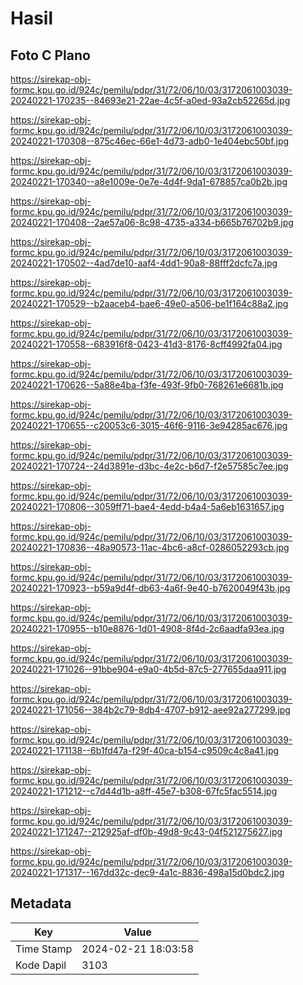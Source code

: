 # Hasil

## Foto C Plano

https://sirekap-obj-formc.kpu.go.id/924c/pemilu/pdpr/31/72/06/10/03/3172061003039-20240221-170235--84693e21-22ae-4c5f-a0ed-93a2cb52265d.jpg

https://sirekap-obj-formc.kpu.go.id/924c/pemilu/pdpr/31/72/06/10/03/3172061003039-20240221-170308--875c46ec-66e1-4d73-adb0-1e404ebc50bf.jpg

https://sirekap-obj-formc.kpu.go.id/924c/pemilu/pdpr/31/72/06/10/03/3172061003039-20240221-170340--a8e1009e-0e7e-4d4f-9da1-678857ca0b2b.jpg

https://sirekap-obj-formc.kpu.go.id/924c/pemilu/pdpr/31/72/06/10/03/3172061003039-20240221-170408--2ae57a06-8c98-4735-a334-b665b76702b9.jpg

https://sirekap-obj-formc.kpu.go.id/924c/pemilu/pdpr/31/72/06/10/03/3172061003039-20240221-170502--4ad7de10-aaf4-4dd1-90a8-88fff2dcfc7a.jpg

https://sirekap-obj-formc.kpu.go.id/924c/pemilu/pdpr/31/72/06/10/03/3172061003039-20240221-170529--b2aaceb4-bae6-49e0-a506-be1f164c88a2.jpg

https://sirekap-obj-formc.kpu.go.id/924c/pemilu/pdpr/31/72/06/10/03/3172061003039-20240221-170558--683916f8-0423-41d3-8176-8cff4992fa04.jpg

https://sirekap-obj-formc.kpu.go.id/924c/pemilu/pdpr/31/72/06/10/03/3172061003039-20240221-170626--5a88e4ba-f3fe-493f-9fb0-768261e6681b.jpg

https://sirekap-obj-formc.kpu.go.id/924c/pemilu/pdpr/31/72/06/10/03/3172061003039-20240221-170655--c20053c6-3015-46f6-9116-3e94285ac676.jpg

https://sirekap-obj-formc.kpu.go.id/924c/pemilu/pdpr/31/72/06/10/03/3172061003039-20240221-170724--24d3891e-d3bc-4e2c-b6d7-f2e57585c7ee.jpg

https://sirekap-obj-formc.kpu.go.id/924c/pemilu/pdpr/31/72/06/10/03/3172061003039-20240221-170806--3059ff71-bae4-4edd-b4a4-5a6eb1631657.jpg

https://sirekap-obj-formc.kpu.go.id/924c/pemilu/pdpr/31/72/06/10/03/3172061003039-20240221-170836--48a90573-11ac-4bc6-a8cf-0286052293cb.jpg

https://sirekap-obj-formc.kpu.go.id/924c/pemilu/pdpr/31/72/06/10/03/3172061003039-20240221-170923--b59a9d4f-db63-4a6f-9e40-b7620049f43b.jpg

https://sirekap-obj-formc.kpu.go.id/924c/pemilu/pdpr/31/72/06/10/03/3172061003039-20240221-170955--b10e8876-1d01-4908-8f4d-2c6aadfa93ea.jpg

https://sirekap-obj-formc.kpu.go.id/924c/pemilu/pdpr/31/72/06/10/03/3172061003039-20240221-171026--91bbe904-e9a0-4b5d-87c5-277655daa911.jpg

https://sirekap-obj-formc.kpu.go.id/924c/pemilu/pdpr/31/72/06/10/03/3172061003039-20240221-171056--384b2c79-8db4-4707-b912-aee92a277299.jpg

https://sirekap-obj-formc.kpu.go.id/924c/pemilu/pdpr/31/72/06/10/03/3172061003039-20240221-171138--6b1fd47a-f29f-40ca-b154-c9509c4c8a41.jpg

https://sirekap-obj-formc.kpu.go.id/924c/pemilu/pdpr/31/72/06/10/03/3172061003039-20240221-171212--c7d44d1b-a8ff-45e7-b308-67fc5fac5514.jpg

https://sirekap-obj-formc.kpu.go.id/924c/pemilu/pdpr/31/72/06/10/03/3172061003039-20240221-171247--212925af-df0b-49d8-9c43-04f521275627.jpg

https://sirekap-obj-formc.kpu.go.id/924c/pemilu/pdpr/31/72/06/10/03/3172061003039-20240221-171317--167dd32c-dec9-4a1c-8836-498a15d0bdc2.jpg


## Metadata

| Key        | Value               |
| ---------- | ------------------- |
| Time Stamp | 2024-02-21 18:03:58 |
| Kode Dapil | 3103                |



